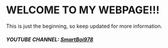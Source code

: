 # WELCOME TO MY WEBPAGE!!!
This is just the beginning, so keep updated for more information.

##### YOUTUBE CHANNEL: [SmartBoi978](https://www.youtube.com/channel/UCxOFYB3H2aAZSZTR7OP_JSA)

